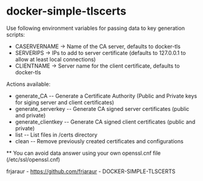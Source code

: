 # docker-simple-tlscerts

Use following environment variables for passing data to key generation scripts:
 + CASERVERNAME -> Name of the CA server, defaults to docker-tls
 + SERVERIPS -> IPs to add to server certificate (defaults to 127.0.0.1 to allow at least local connections)
 + CLIENTNAME -> Server name for the client certificate, defaults to docker-tls

 Actions available:
 - generate_CA -- Generate a Certificate Authority (Public and Private keys for siging server and client certificates)
 - generate_serverkey -- Generate CA signed server certificates (public and private)
 - generate_clientkey -- Generate CA signed client certificates (public and private)
 - list -- List files in /certs directory
 - clean -- Remove previously created certificates and configurations

** You can avoid data answer using your own openssl.cnf file (/etc/ssl/openssl.cnf)

frjaraur - https://github.com/frjaraur - DOCKER-SIMPLE-TLSCERTS

